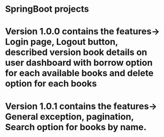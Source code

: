 # SpringBoot projects
# Version 1.0.0 contains the features-> Login page, Logout button, described version book details on user dashboard with borrow option for each available books and delete option for each books
# Version 1.0.1 contains the features-> General exception, pagination, Search option for books by name.
